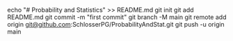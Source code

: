 echo "# Probability and Statistics" >> README.md
git init
git add README.md
git commit -m "first commit"
git branch -M main
git remote add origin git@github.com:SchlosserPG/ProbabilityAndStat.git
git push -u origin main
